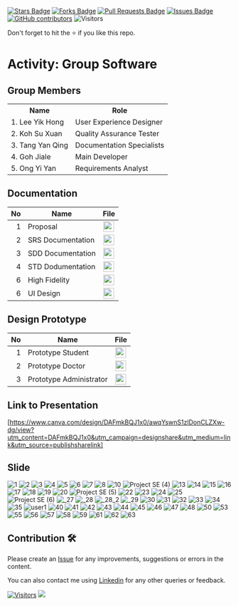 <a href="https://github.com/drshahizan/software-engineering/stargazers"><img src="https://img.shields.io/github/stars/drshahizan/software-engineering" alt="Stars Badge"/></a>
<a href="https://github.com/drshahizan/software-engineering/network/members"><img src="https://img.shields.io/github/forks/drshahizan/software-engineering" alt="Forks Badge"/></a>
<a href="https://github.com/drshahizan/software-engineering/pulls"><img src="https://img.shields.io/github/issues-pr/drshahizan/software-engineering" alt="Pull Requests Badge"/></a>
<a href="https://github.com/drshahizan/software-engineering/issues"><img src="https://img.shields.io/github/issues/drshahizan/software-engineering" alt="Issues Badge"/></a>
<a href="https://github.com/drshahizan/software-engineering/graphs/contributors"><img alt="GitHub contributors" src="https://img.shields.io/github/contributors/drshahizan/software-engineering?color=2b9348"></a>
![Visitors](https://api.visitorbadge.io/api/visitors?path=https%3A%2F%2Fgithub.com%2Fdrshahizan%2Fsoftware-engineering&labelColor=%23d9e3f0&countColor=%23697689&style=flat)


Don't forget to hit the :star: if you like this repo.

# Activity: Group Software

## Group Members
<table>
  <tr>
    <th>Name</th>
    <th>Role</th>
  </tr>
  <tr>
    <td>1.  Lee Yik Hong</td>
    <td>User Experience Designer</td>
  </tr>
    <tr>
    <td>2. Koh Su Xuan</td>
    <td>Quality Assurance Tester</td>
  </tr>
    <tr>
    <td>3. Tang Yan Qing</td>
    <td>Documentation Specialists</td>
  </tr>
    <tr>
    <td>4. Goh Jiale</td>
    <td>Main Developer</td>
  </tr>
    <tr>
    <td>5. Ong Yi Yan</td>
    <td>Requirements Analyst</td>
  </tr>
</table>

## Documentation
| No | Name |File | 
| -----:| ----- | :------: | 
|1| Proposal| <a href="https://github.com/drshahizan/software-engineering/tree/main/proposal/submission/sec02/Software" ><img src="https://raw.githubusercontent.com/drshahizan/software-engineering/main/images/document1.png" width="24px" height="24px" ></a>|
|2| SRS Documentation| <a href="https://docs.google.com/document/d/1IYG7GiCYAsp6VpTwAMfNKDYWtK1Ys9vY/edit" ><img src="https://raw.githubusercontent.com/drshahizan/software-engineering/main/images/document1.png" width="24px" height="24px" ></a>|
|3| SDD Documentation| <a href="https://docs.google.com/document/d/1wZM18js6_QeOm4MTLIUjTZGQgpz86zJT/edit" ><img src="https://raw.githubusercontent.com/drshahizan/software-engineering/main/images/document1.png" width="24px" height="24px" ></a>|
|4| STD Dodumentation| <a href="https://docs.google.com/document/d/1AfHNhbFiSWCmKlsLeY0AifdLKZqnFEtP/edit" ><img src="https://raw.githubusercontent.com/drshahizan/software-engineering/main/images/document1.png" width="24px" height="24px" ></a>|
|6| High Fidelity| <a href="https://www.figma.com/file/l76fJTJbZyY5oTFQS13les/High-Fidelity-Design?type=design&node-id=0-1&mode=design&t=LYWg1QTbaq1JAEzD-0" ><img src="https://raw.githubusercontent.com/drshahizan/software-engineering/fa23f96100aedccb8c634fba496ebcfc9968b9ee/images/figma.svg" width="24px" height="24px" ></a>|
|6| UI Design| <a href="https://www.figma.com/file/j0nAd3Ph1MnHZljmIi8kTk/UI-Design?type=design&node-id=0-1&mode=design&t=FRriUK1E9AQFO2BO-0" ><img src="https://raw.githubusercontent.com/drshahizan/software-engineering/fa23f96100aedccb8c634fba496ebcfc9968b9ee/images/figma.svg" width="24px" height="24px" ></a>|

## Design Prototype
| No | Name |File | 
| -----:| ----- | :------: | 
|1| Prototype Student| <a href="https://www.figma.com/proto/j0nAd3Ph1MnHZljmIi8kTk/UI-Design?type=design&node-id=138-31312&t=HpTPOmIpNtYfA6J9-0&scaling=scale-down&page-id=0%3A1&starting-point-node-id=138%3A31312"><img src="https://raw.githubusercontent.com/drshahizan/software-engineering/fa23f96100aedccb8c634fba496ebcfc9968b9ee/images/figma.svg" width="24px" height="24px" ></a>|
|2| Prototype Doctor| <a href="https://www.figma.com/proto/j0nAd3Ph1MnHZljmIi8kTk/UI-Design?type=design&node-id=169-31207&t=PY91ONQprdWeFRVu-0&scaling=scale-down&page-id=1%3A3&starting-point-node-id=169%3A31207" ><img src="https://raw.githubusercontent.com/drshahizan/software-engineering/fa23f96100aedccb8c634fba496ebcfc9968b9ee/images/figma.svg" width="24px" height="24px" ></a>|
|3| Prototype Administrator| <a href="https://www.figma.com/proto/j0nAd3Ph1MnHZljmIi8kTk/UI-Design?type=design&node-id=169-32026&t=kHR7XsjA8CP5Sn6o-0&scaling=scale-down&page-id=1%3A4&starting-point-node-id=169%3A32026" ><img src="https://raw.githubusercontent.com/drshahizan/software-engineering/fa23f96100aedccb8c634fba496ebcfc9968b9ee/images/figma.svg" width="24px" height="24px" ></a>|

## Link to Presentation
[https://www.canva.com/design/DAFmkBQJ1x0/awqYswnS1zlDonCLZXw-dg/view?utm_content=DAFmkBQJ1x0&utm_campaign=designshare&utm_medium=link&utm_source=publishsharelink]

## Slide
![1](https://github.com/drshahizan/software-engineering/assets/128159572/57aee530-a2bd-4511-9ce9-f20cdb029a6d)
![2](https://github.com/drshahizan/software-engineering/assets/128159572/251974e3-7add-4355-a20f-84664dc5587a)
![3](https://github.com/drshahizan/software-engineering/assets/128159572/d4725ca6-112f-40ee-9631-b3f3db375f48)
![4](https://github.com/drshahizan/software-engineering/assets/128159572/6b020a53-cd23-49ae-bab8-3ffdd13ff01b)
![5](https://github.com/drshahizan/software-engineering/assets/128159572/101de197-55ca-4bd8-ac52-925ac293f2ba)
![6](https://github.com/drshahizan/software-engineering/assets/128159572/8b30fd6f-0fed-40a1-b273-e1de0359d7ac)
![7](https://github.com/drshahizan/software-engineering/assets/128159572/0e7ab154-6f2c-4486-9c0a-1f44efad3f54)
![8](https://github.com/drshahizan/software-engineering/assets/128159572/633b263d-1f9c-4a77-ba6c-94af52c4bd23)
![10](https://github.com/drshahizan/software-engineering/assets/128159572/0bda5e07-d5ea-4d54-bbe3-d254b965d65e)
![Project SE (4)](https://github.com/drshahizan/software-engineering/assets/128159572/e8bf91ed-dbea-4628-8db0-14aef81f3647)
![13](https://github.com/drshahizan/software-engineering/assets/128159572/3a5e6ff2-b7f6-42fc-9861-d3e533e5062c)
![14](https://github.com/drshahizan/software-engineering/assets/128159572/395dbc75-78a7-480d-b6ee-b9875224c107)
![15](https://github.com/drshahizan/software-engineering/assets/128159572/3fd18f97-980a-4f38-823b-b9a4c34b8498)
![16](https://github.com/drshahizan/software-engineering/assets/128159572/51ae7fe5-b101-43c2-93cc-7ae12cfbd135)
![17](https://github.com/drshahizan/software-engineering/assets/128159572/45ae0c83-686a-4210-b36c-b822d66ae8f3)
![18](https://github.com/drshahizan/software-engineering/assets/128159572/29fefcee-3490-4f38-80e1-0877f668cd29)
![19](https://github.com/drshahizan/software-engineering/assets/128159572/92fb825e-81eb-4879-b84f-27297a6d21b4)
![20](https://github.com/drshahizan/software-engineering/assets/128159572/3a6b53bc-7197-4184-8fbc-5fb888b0aaa4)
![Project SE (5)](https://github.com/drshahizan/software-engineering/assets/128159572/99b7a5d3-3ac8-4712-872d-7650a66e4255)
![22](https://github.com/drshahizan/software-engineering/assets/128159572/35c029f8-b786-497e-be3e-8604b6f30a4d)
![23](https://github.com/drshahizan/software-engineering/assets/128159572/005c447e-a25a-4b7c-a7cf-7f0f386d9eb8)
![24](https://github.com/drshahizan/software-engineering/assets/128159572/23283916-4ecd-42b5-9e4f-dc5da466917f)
![25](https://github.com/drshahizan/software-engineering/assets/128159572/79a82afb-03e3-4d69-9a9c-6904d2776b57)
![Project SE (6)](https://github.com/drshahizan/software-engineering/assets/128159572/03e130ef-9300-4361-a195-340f2ca91dbe)
![_27](https://github.com/drshahizan/software-engineering/assets/128159572/5a003261-192e-4597-82a9-de7d1c9e21c3)
![_28](https://github.com/drshahizan/software-engineering/assets/128159572/c6a4138a-ce86-420a-aca7-b31cec3d5e70)
![_28_2](https://github.com/drshahizan/software-engineering/assets/128159572/0ee9f999-8fe4-43d2-b5c0-1fe7addb4f56)
![_29](https://github.com/drshahizan/software-engineering/assets/128159572/a6791923-ea96-4980-a164-1e8337281deb)
![30](https://github.com/drshahizan/software-engineering/assets/128159572/95b4ad87-b4fa-4380-82fe-247f659f5b2e)
![31](https://github.com/drshahizan/software-engineering/assets/128159572/4ab65e23-e7bf-4e35-b570-58a70a51ca05)
![32](https://github.com/drshahizan/software-engineering/assets/128159572/36194039-91df-4f4b-b73b-f0f6523b97ff)
![33](https://github.com/drshahizan/software-engineering/assets/128159572/08554bf3-ef01-4253-b1a9-7e7d1eb92efd)
![34](https://github.com/drshahizan/software-engineering/assets/128159572/c1483516-f439-4701-b577-37c4d8d842f4)
![35](https://github.com/drshahizan/software-engineering/assets/128159572/ae14c367-145f-4c0f-8d37-daefa9754562)
![user1](https://github.com/drshahizan/software-engineering/assets/128159572/616be19e-e1af-49d6-9c98-5ff1961538e4)
![40](https://github.com/drshahizan/software-engineering/assets/128159572/db1a5425-22f6-4ff9-bcc9-a751eff2d718)
![41](https://github.com/drshahizan/software-engineering/assets/128159572/4aed5b7f-c02a-4b2d-a67e-02e9fb37ad42)
![42](https://github.com/drshahizan/software-engineering/assets/128159572/d51647dc-6cb3-47a2-85c9-e2c093983b71)
![43](https://github.com/drshahizan/software-engineering/assets/128159572/ed21410c-84d7-43b4-aac9-27e5b419ce1b)
![44](https://github.com/drshahizan/software-engineering/assets/128159572/ca0e0974-d6e1-49e3-8631-d2f3ed14a552)
![45](https://github.com/drshahizan/software-engineering/assets/128159572/0f1212e1-7c72-4d0c-8682-13a9c0f30df0)
![46](https://github.com/drshahizan/software-engineering/assets/128159572/c62bb848-0998-4b2f-a4c7-791b01a548d3)
![47](https://github.com/drshahizan/software-engineering/assets/128159572/28520741-ad5f-4a07-b3de-6ad7c7127955)
![48](https://github.com/drshahizan/software-engineering/assets/128159572/5b4c5978-52ac-40d2-9c12-c05be220c68b)
![50](https://github.com/drshahizan/software-engineering/assets/128159572/8fd0856b-71cd-4e90-b66b-fc76036cac5c)
![53](https://github.com/drshahizan/software-engineering/assets/128159572/73137fad-a8a2-4131-ae5d-f24ab132fa7b)
![55](https://github.com/drshahizan/software-engineering/assets/128159572/2a65d504-a866-4b96-b798-dbcd458dcb2b)
![56](https://github.com/drshahizan/software-engineering/assets/128159572/9e95e536-beeb-4f73-87ba-a708d65e54ee)
![57](https://github.com/drshahizan/software-engineering/assets/128159572/2afd4066-7007-492e-8af2-4823186a35a5)
![58](https://github.com/drshahizan/software-engineering/assets/128159572/ae652be4-9e4e-4194-afe0-19cdf33b793f)
![59](https://github.com/drshahizan/software-engineering/assets/128159572/018e13aa-1278-4fa0-964e-bc41dabbb689)
![61](https://github.com/drshahizan/software-engineering/assets/128159572/85aec682-5dc2-4551-b21d-6538a087eb13)
![62](https://github.com/drshahizan/software-engineering/assets/128159572/46c1ecf6-49fc-4ddb-91a5-2ff71156513c)
![63](https://github.com/drshahizan/software-engineering/assets/128159572/7f38b949-2537-4fe1-a9b2-086385f59bfb)

## Contribution 🛠️
Please create an [Issue](https://github.com/drshahizan/software-engineering/issues) for any improvements, suggestions or errors in the content.

You can also contact me using [Linkedin](https://www.linkedin.com/in/drshahizan/) for any other queries or feedback.

[![Visitors](https://api.visitorbadge.io/api/visitors?path=https%3A%2F%2Fgithub.com%2Fdrshahizan&labelColor=%23697689&countColor=%23555555&style=plastic)](https://visitorbadge.io/status?path=https%3A%2F%2Fgithub.com%2Fdrshahizan)
![](https://hit.yhype.me/github/profile?user_id=81284918)


